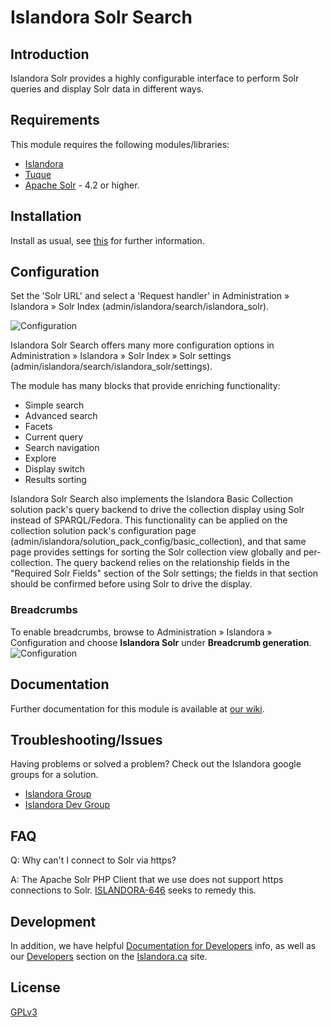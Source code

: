 # Islandora Solr Search

## Introduction

Islandora Solr provides a highly configurable interface to perform Solr queries
and display Solr data in different ways.

## Requirements

This module requires the following modules/libraries:

* [Islandora](https://github.com/islandora/islandora)
* [Tuque](https://github.com/islandora/tuque)
* [Apache Solr](https://lucene.apache.org/solr/) - 4.2 or higher.

## Installation

Install as usual, see
[this](https://drupal.org/documentation/install/modules-themes/modules-7) for
further information.

## Configuration

Set the 'Solr URL' and select a 'Request handler' in
Administration » Islandora » Solr Index
(admin/islandora/search/islandora_solr).

![Configuration](http://i.imgur.com/qhELL78.png)

Islandora Solr Search offers many more configuration options in
Administration » Islandora » Solr Index » Solr settings
(admin/islandora/search/islandora_solr/settings).

The module has many blocks that provide enriching functionality:

* Simple search
* Advanced search
* Facets
* Current query
* Search navigation
* Explore
* Display switch
* Results sorting

Islandora Solr Search also implements the Islandora Basic Collection solution
pack's query backend to drive the collection display using Solr instead of
SPARQL/Fedora. This functionality can be applied on the collection solution
pack's configuration page
(admin/islandora/solution_pack_config/basic_collection), and that same page
provides settings for sorting the Solr collection view globally and
per-collection. The query backend relies on the relationship fields in the
"Required Solr Fields" section of the Solr settings; the fields in that section
should be confirmed before using Solr to drive the display.

### Breadcrumbs

To enable breadcrumbs, browse to Administration » Islandora » Configuration and choose **Islandora Solr** under **Breadcrumb generation**.
![Configuration](https://cloud.githubusercontent.com/assets/2857697/19577960/1c70a1c8-96df-11e6-8a7b-92fa16c30137.jpg)

## Documentation

Further documentation for this module is available at
[our wiki](https://wiki.duraspace.org/display/ISLANDORA/Islandora+Solr+Search).

## Troubleshooting/Issues

 Having problems or solved a problem? Check out the Islandora google groups for a solution.

 * [Islandora Group](https://groups.google.com/forum/?hl=en&fromgroups#!forum/islandora)
 * [Islandora Dev Group](https://groups.google.com/forum/?hl=en&fromgroups#!forum/islandora-dev)

## FAQ

Q: Why can't I connect to Solr via https?

A: The Apache Solr PHP Client that we use does not support https connections to Solr. [ISLANDORA-646](https://jira.duraspace.org/browse/ISLANDORA-646) seeks to remedy this.

## Development

In addition, we have helpful [Documentation for Developers](https://github.com/Islandora/islandora/wiki#wiki-documentation-for-developers) info, as well as our [Developers](http://islandora.ca/developers) section on the [Islandora.ca](http://islandora.ca) site.

## License

[GPLv3](http://www.gnu.org/licenses/gpl-3.0.txt)
